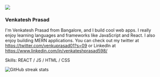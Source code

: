 ![](https://raw.githubusercontent.com/sagar-viradiya/sagar-viradiya/master/resources/banner.png)
### Venkatesh Prasad
I'm Venkatesh Prasad from Bangalore, and I build cool web apps. I really enjoy learning languages and frameworks like JavaScript and React. I also enjoy building MERN applications. You can check out my twitter at https://twitter.com/venkuprasad01?s=09 or LinkedIn at https://www.linkedin.com/in/venkateshprasad598/

Skills: REACT / JS / HTML / CSS

![GitHub streak stats](https://github-readme-streak-stats.herokuapp.com/?user=venkateshprasad598)  

